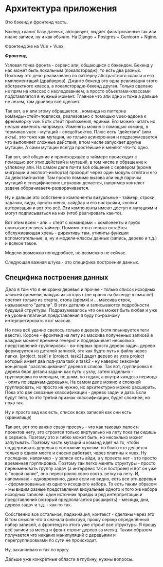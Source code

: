 # Архитектура приложения

Это бэкенд и фронтенд часть.

Бэкенд хранит базу данных, авторизует, выдаёт фильтрованные так или иначе записи, ну и как обычно. На Django + Postgres + Gunicorn + Nginx.

Фронтенд же на Vue + Vuex.

**Фронтенд**

Узловая точка фронта - сервис апи, общающися с бэкендом. Бекенд у нас может быть локальным (локалсторадж), то есть два разных. Поэтому это дело реализовано по паттерну абстрактного класса и его имплементаций (драйверов). Джанго бекенд это одна реализация этого абстрактного класса, а локалсторадж-бекенд другая. Только сделано не прям на классах с наследованием, а просто объектами-классами подставляется в нужный момент. Главное что апи одно и тоже а дальше не лезем, там драйвер всё сделает.

Так вот, а к апи этому обращается... команда из паттерна команды+стейт+подписка, реализовано с помощью vuex-аддона к фреймворку vue. Есть стейт приложения, единый. Его можно читать но нельзя изменять напрямую. Изменять можно с помощью команд, в терминах vuex - мутаций - спецобъектов. Плюс есть "действия" (или акты), это тоже как мутация, но только асинхронная и подразумевается что выполняет сложные действия, в том числе запускает другие мутации. А сами мутации всегда простейшие и меняют что-то одно.

Так вот, всё общение и происходящее в таймере происходит с помощью вот этих действий и мутаций, в том числе и обращение к узловому апи. На самом деле почти всё общение с сервером (кроме миграции и экспорт-импорта) проходит через один модуль стейта и его 4х действий-актов. Там просто помимо вызова апи ещё парочка мутаций и специфических штуковин делается, например контекст задача оборачиваетя-разворачивается.

Ну и дальше это собственно компоненты визуальные - таймер, строки, задачки, виды, пункты меню, сайдбар и его настройки, кнопки авторизации и вот это всё. Эти компоненты имеют доступ к мутациям и могут подписываться на них (чтоб реагировать как-то).

Вот этим всем - апи + стейт с командами + компоненты и грубо описывается весь таймер. Помимо этого только остаётся обслуживающая хрень - директивы там, утилиты-функции вспомогательные, а, ну и  модели-классы данных (запись, дерево и т.д.) и всякое такое.

Модели возможно поподробнее, но возможно не сейчас.

Следующая важная штука - это специфика построения данных.

## Специфика построения данных

Дело в том что я не храню деревья и прочее - только список исходных записей времени, каждая из которых (не храню на бэкенде в смысле) состоит только из старта, стопа (время) и ... массива строк, называемого "детали". В этих деталях и записываются подробности будущей структуры. Подразумевалось что она может быть любая и уже на уровне плагинов представления я буду по-разному интерпретировать этот массив.

Но пока всё удачно свелось только к дереву (хотя планируется теги ввести). Короче - фронтенд на лету из массива полученных записей в каждый момент времени генерит и поддерживает несколько представлений-группировок - во-первых просто дерево задач. дерево формируется из деталей записей, это как будто путь к файлу через папки. [project, task] и [project, task2] дадут дерево из узла project который имеет два под-узла task и task2 - ну наверно знакомая концепция "расплющивания" дерева в список. Так вот, группировка в дерево беря детали задачи как путь к узлу, затем отдельно - группировка по месяцам, по дням, по годам, а внутри каждого периода - опять по задачам-деревьям. На самом деле можно и сложней группировать, но просто не нужно, но архитектурно можно расширить. Пока это две сквозные классификации - дерево задач и дата. Если будут теги, то это третий признак классификации, будет сложней, но пока так.

Ну и просто вид как есть, список всех записей как они есть (хранилище)

Так вот, вот это важно сразу просечь - что как таковых папок и проектов нету, это строится только виртуально на лету пока ты сидишь в сервисе. Поэтому это и гибко может быть, но несоклько может запутывать. Поэтому часть мутаций и команд идет на то, чтобы поддерживать деревья в состоянии нужном, но благо это делается только в одном месте и сносно работает, через плагины к vuex. Ну последнее, например - у записи есть айди, а у проекта нет - это просто временная группировка. Поэтому так легко менять структуры - просто переименовать группу задач (а интерфейс так и построен) и вот он уже в "новой папке", оно перестроило свою соотв. ветку на лету. И, напоминаю - одновременно, даже если не видно, есть все эти деревья - сформированные из одного исходного набора. То есть таким образом - мы видим разные представления визуальные одного и того же набора исходных записей. один источник правды и ряд интерпретаций и представлений (который предполагается расширять) - месяцы, дни, дерево задач и т.д. - как-то так.

Собственно все остальное, паджинация, контекст - сделаны через это. В том смысле что я сначала фильтруя, прошу сервер определённый набор записей, а фронтенд из этого уже строит все структуры. Я прошу всё записи за месяц и фронт строит дерево за месяц. Таким образом получается что никаких манипуляций с деревьями и перегруппировками по сути не происходит.

Ну, заканчиваю и так по кругу.

Дальше уже конкретные области в глубину, нужны вопросы.
